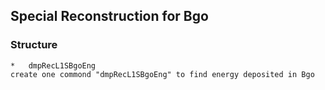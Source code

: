 
##   Special Reconstruction for Bgo

###  Structure

    *   dmpRecL1SBgoEng
    create one commond "dmpRecL1SBgoEng" to find energy deposited in Bgo


